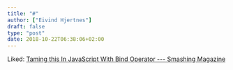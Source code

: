 ```yaml
---
title: "#"
author: ["Eivind Hjertnes"]
draft: false
type: "post"
date: 2018-10-22T06:38:06+02:00
---
```


Liked:
[Taming
this In JavaScript With Bind Operator --- Smashing Magazine](https://www.smashingmagazine.com/2018/10/taming-this-javascript-bind-operator/)
